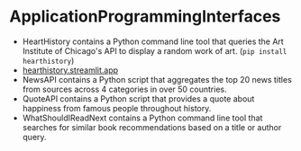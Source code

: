 # ApplicationProgrammingInterfaces
- HeartHistory contains a Python command line tool that queries the Art Institute of Chicago's API to display a random work of art. (`pip install hearthistory`)
- [hearthistory.streamlit.app](https://hearthistory.streamlit.app)
- NewsAPI contains a Python script that aggregates the top 20 news titles from sources across 4 categories in over 50 countries.
- QuoteAPI contains a Python script that provides a quote about happiness from famous people throughout history.
- WhatShouldIReadNext contains a Python command line tool that searches for similar book recommendations based on a title or author query.
